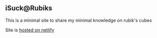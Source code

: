## iSuck@Rubiks

This is a minimal site to share my minimal knowledge on rubik's cubes 

Site is [hosted on netlify](https://profound-sunflower-799a0b.netlify.app/)